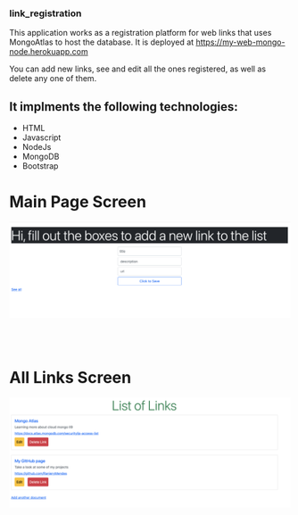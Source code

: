 ### link_registration

This application works as a registration platform for web links that uses MongoAtlas to host the database. It is deployed at https://my-web-mongo-node.herokuapp.com 

You can add new links, see and edit all the ones registered, as well as delete any one of them. 

## It implments the following technologies:
 
 * HTML
 * Javascript 
 * NodeJs
 * MongoDB 
 * Bootstrap 
 
# Main Page Screen
<img src="app_1.png" alt="Main page" >

<br/> <br/>

# All Links Screen
<img src="app_2.png" alt="All links screen " >
